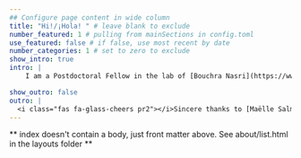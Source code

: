 ```yaml
---
## Configure page content in wide column
title: "Hi!/¡Hola! " # leave blank to exclude
number_featured: 1 # pulling from mainSections in config.toml
use_featured: false # if false, use most recent by date
number_categories: 1 # set to zero to exclude
show_intro: true
intro: |
    I am a Postdoctoral Fellow in the lab of [Bouchra Nasri](https://www.bouchrarnasri.com/) at the University of Montreal, where I work analyzing longitudinal biomedical data. I received my PhD in Biomedical Engineering from the University of Arkansas, Fayetteville under the mentorship of [Tim Muldoon](https://muldoonlab.uark.edu/people/). My research interests lie at the intersection of Open Science, Biology, and Statistics in order to better understand how biological processes change over time. <br><br>  &rarr [**CV**](Academic_CV_UdeM.pdf)

show_outro: false
outro: |
  <i class="fas fa-glass-cheers pr2"></i>Sincere thanks to [Maëlle Salmon](https://masalmon.eu/) for her help naming this Hugo theme!
---
```


** index doesn't contain a body, just front matter above.
See about/list.html in the layouts folder **
